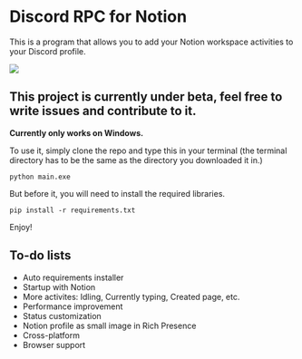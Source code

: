 # Discord RPC for Notion
<p>This is a program that allows you to add your Notion workspace activities to your Discord profile.</p>

[<img align="center" src="https://img.shields.io/badge/using-pypresence-00bb88.svg?style=for-the-badge&logo=discord&logoWidth=20"/>](https://github.com/qwertyquerty/pypresence)

## This project is currently under beta, feel free to write issues and contribute to it.

<b>Currently only works on Windows.</b>

To use it, simply clone the repo and type this in your terminal (the terminal directory has to be the same as the directory you downloaded it in.)

`python main.exe`

But before it, you will need to install the required libraries.

`pip install -r requirements.txt`

Enjoy!
## To-do lists
<ul>
    <li>Auto requirements installer</li>
    <li>Startup with Notion</li>
    <li>More activites: Idling, Currently typing, Created page, etc.</li>
    <li>Performance improvement</li>
    <li>Status customization</li>
    <li>Notion profile as small image in Rich Presence</li>
    <li>Cross-platform</li>
    <li>Browser support</li>
</ul>